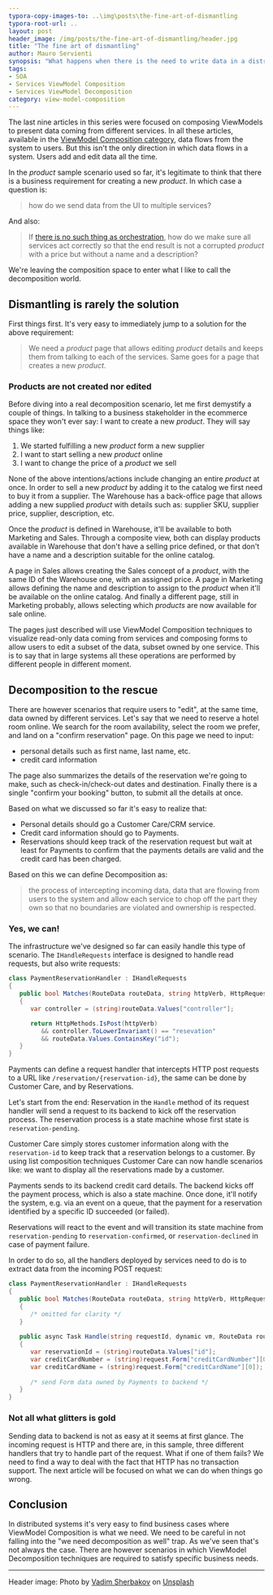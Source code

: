 ```yaml
---
typora-copy-images-to: ..\img\posts\the-fine-art-of-dismantling
typora-root-url: ..
layout: post
header_image: /img/posts/the-fine-art-of-dismantling/header.jpg
title: "The fine art of dismantling"
author: Mauro Servienti
synopsis: "What happens when there is the need to write data in a distributed system? What if this data needs to go to different services? How do services participate in this process like they do for the Composition part? This is when ViewModel Decomposition comes into play. Let's have a look at what it is and especially when it's really needed."
tags:
- SOA
- Services ViewModel Composition
- Services ViewModel Decomposition
category: view-model-composition
---
```


The last nine articles in this series were focused on composing ViewModels to present data coming from different services. In all these articles, available in the [ViewModel Composition category](/categories/view-model-composition.html), data flows from the system to users. But this isn't the only direction in which data flows in a system. Users add and edit data all the time.

In the *product* sample scenario used so far, it's legitimate to think that there is a business requirement for creating a new *product*. In which case a question is:

> how do we send data from the UI to multiple services?

And also:

> If [there is no such thing as orchestration](/view-model-composition/2019/04/09/slice-it.html), how do we make sure all services act correctly so that the end result is not a corrupted *product* with a price but without a name and a description?

We're leaving the composition space to enter what I like to call the decomposition world.

## Dismantling is rarely the solution

First things first. It's very easy to immediately jump to a solution for the above requirement:

> We need a *product* page that allows editing *product* details and keeps them from talking to each of the services. Same goes for a page that creates a new *product*.

### Products are not created nor edited

Before diving into a real decomposition scenario, let me first demystify a couple of things. In talking to a business stakeholder in the ecommerce space they won't ever say: I want to create a new *product*. They will say things like:

1. We started fulfilling a new *product* form a new supplier
2. I want to start selling a new *product* online
3. I want to change the price of a *product* we sell

None of the above intentions/actions include changing an entire *product* at once. In order to sell a new *product* by adding it to the catalog we first need to buy it from a supplier. The Warehouse has a back-office page that allows adding a new supplied *product* with details such as: supplier SKU, supplier price, supplier, description, etc.

Once the *product* is defined in Warehouse, it'll be available to both Marketing and Sales. Through a composite view, both can display products available in Warehouse that don't have a selling price defined, or that don't have a name and a description suitable for the online catalog.

A page in Sales allows creating the Sales concept of a *product*, with the same ID of the Warehouse one, with an assigned price. A page in Marketing allows defining the name and description to assign to the *product* when it'll be available on the online catalog. And finally a different page, still in Marketing probably, allows selecting which *products* are now available for sale online.

The pages just described will use ViewModel Composition techniques to visualize read-only data coming from services and composing forms to allow users to edit a subset of the data, subset owned by one service. This is to say that in large systems all these operations are performed by different people in different moment.

## Decomposition to the rescue

There are however scenarios that require users to "edit", at the same time, data owned by different services. Let's say that we need to reserve a hotel room online. We search for the room availability, select the room we prefer, and land on a "confirm reservation" page. On this page we need to input:

- personal details such as first name, last name, etc.
- credit card information

The page also summarizes the details of the reservation we're going to make, such as check-in/check-out dates and destination. Finally there is a single "confirm your booking" button, to submit all the details at once.

Based on what we discussed so far it's easy to realize that:

* Personal details should go a Customer Care/CRM service.
* Credit card information should go to Payments.
* Reservations should keep track of the reservation request but wait at least for Payments to confirm that the payments details are valid and the credit card has been charged.

Based on this we can define Decomposition as:

> the process of intercepting incoming data, data that are flowing from users to the system and allow each service to chop off the part they own so that no boundaries are violated and ownership is respected.

### Yes, we can!

The infrastructure we've designed so far can easily handle this type of scenario. The `IHandleRequests` interface is designed to handle read requests, but also write requests:

```csharp
class PaymentReservationHandler : IHandleRequests
{
   public bool Matches(RouteData routeData, string httpVerb, HttpRequest request)
   {
      var controller = (string)routeData.Values["controller"];

      return HttpMethods.IsPost(httpVerb)
         && controller.ToLowerInvariant() == "resevation"
         && routeData.Values.ContainsKey("id");
   }
}
```

Payments can define a request handler that intercepts HTTP post requests to a URL like `/reservation/{reservation-id}`, the same can be done by Customer Care, and by Reservations.

Let's start from the end: Reservation in the `Handle` method of its request handler will send a request to its backend to kick off the reservation process. The reservation process is a state machine whose first state is `reservation-pending`.

Customer Care simply stores customer information along with the `reservation-id` to keep track that a reservation belongs to a customer. By using list composition techniques Customer Care can now handle scenarios like: we want to display all the reservations made by a customer.

Payments sends to its backend credit card details. The backend kicks off the payment process, which is also a state machine. Once done, it'll notify the system, e.g. via an event on a queue, that the payment for a reservation identified by a specific ID succeeded (or failed).

Reservations will react to the event and will transition its state machine from `reservation-pending` to `reservation-confirmed`, or `reservation-declined` in case of payment failure.

In order to do so, all the handlers deployed by services need to do is to extract data from the incoming POST request:

```csharp
class PaymentReservationHandler : IHandleRequests
{
   public bool Matches(RouteData routeData, string httpVerb, HttpRequest request)
   {
      /* omitted for clarity */
   }
   
   public async Task Handle(string requestId, dynamic vm, RouteData routeData, HttpRequest request)
   {
      var reservationId = (string)routeData.Values["id"];
      var creditCardNumber = (string)request.Form["creditCardNumber"][0]);
      var creditCardName = (string)request.Form["creditCardName"][0]);
      
      /* send Form data owned by Payments to backend */
   }
}
```

### Not all what glitters is gold

Sending data to backend is not as easy at it seems at first glance. The incoming request is HTTP and there are, in this sample, three different handlers that try to handle part of the request. What if one of them fails? We need to find a way to deal with the fact that HTTP has no transaction support. The next article will be focused on what we can do when things go wrong.

## Conclusion

In distributed systems it's very easy to find business cases where ViewModel Composition is what we need. We need to be careful in not falling into the "we need decomposition as well" trap. As we've seen that's not always the case. There are however scenarios in which ViewModel Decomposition techniques are required to satisfy specific business needs.

---

Header image: Photo by [Vadim Sherbakov](https://unsplash.com/photos/osSryggkso4?utm_source=unsplash&utm_medium=referral&utm_content=creditCopyText) on [Unsplash](https://unsplash.com/?utm_source=unsplash&utm_medium=referral&utm_content=creditCopyText)
